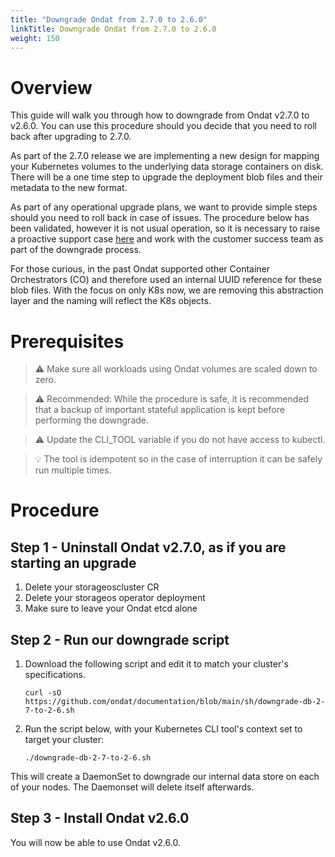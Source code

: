 ```yaml
---
title: "Downgrade Ondat from 2.7.0 to 2.6.0"
linkTitle: Downgrade Ondat from 2.7.0 to 2.6.0
weight: 150
---
```


# Overview

This guide will walk you through how to downgrade from Ondat v2.7.0 to v2.6.0. You can use this procedure should you decide that you need to roll back after upgrading to 2.7.0.

As part of the 2.7.0 release we are implementing a new design for mapping your Kubernetes volumes to the underlying data storage containers on disk. There will be a one time step to upgrade the deployment blob files and their metadata to the new format.

As part of any operational upgrade plans, we want to provide simple steps should you need to roll back in case of issues. The procedure below has been validated, however it is not usual operation, so it is necessary to raise a proactive support case [here](/docs/support/) and work with the customer success team as part of the downgrade process.

For those curious, in the past Ondat supported other Container Orchestrators (CO) and therefore used an internal UUID reference for these blob files. With the focus on only K8s now, we are removing this abstraction layer and the naming will reflect the K8s objects.

# Prerequisites

> ⚠️ Make sure all workloads using Ondat volumes are scaled down to zero.

> ⚠️ Recommended: While the procedure is safe, it is recommended that a backup of important stateful application is kept before performing the downgrade.

> ⚠️ Update the CLI_TOOL variable if you do not have access to kubectl.

> 💡 The tool is idempotent so in the case of interruption it can be safely run multiple times.

# Procedure

## Step 1 - Uninstall Ondat v2.7.0, as if you are starting an upgrade

1. Delete your storageoscluster CR
1. Delete your storageos operator deployment
1. Make sure to leave your Ondat etcd alone

## Step 2 - Run our downgrade script

1. Download the following script and edit it to match your cluster's specifications.

    ```
    curl -sO https://github.com/ondat/documentation/blob/main/sh/downgrade-db-2-7-to-2-6.sh
    ```

1. Run the script below, with your Kubernetes CLI tool's context set to target your cluster:

    ```
    ./downgrade-db-2-7-to-2-6.sh
    ```

This will create a DaemonSet to downgrade our internal data store on each of your nodes. The Daemonset will delete itself afterwards.

## Step 3 - Install Ondat v2.6.0

You will now be able to use Ondat v2.6.0.
